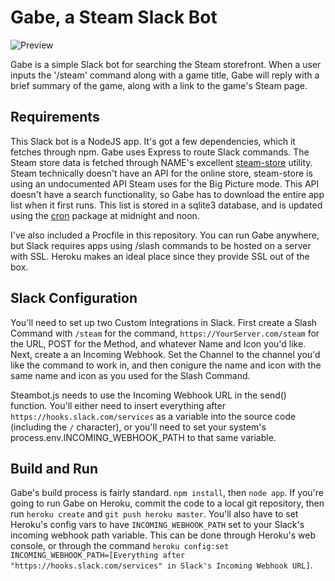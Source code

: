 # Gabe, a Steam Slack Bot

![Preview](https://raw.githubusercontent.com/ImStuartJones/gabe/master/Preview.png)

Gabe is a simple Slack bot for searching the Steam storefront. When a user inputs the '/steam' command along with a game title, Gabe will reply with a brief summary of the game, along with a link to the game's Steam page.

## Requirements

This Slack bot is a NodeJS app. It's got a few dependencies, which it fetches through npm. Gabe uses Express to route Slack commands. The Steam store data is fetched through NAME's excellent [steam-store]() utility. Steam technically doesn't have an API for the online store, steam-store is using an undocumented API Steam uses for the Big Picture mode. This API doesn't have a search functionality, so Gabe has to download the entire app list when it first runs. This list is stored in a sqlite3 database, and is updated using the [cron]() package at midnight and noon.

I've also included a Procfile in this repository. You can run Gabe anywhere, but Slack requires apps using /slash commands to be hosted on a server with SSL. Heroku makes an ideal place since they provide SSL out of the box.

## Slack Configuration

You'll need to set up two Custom Integrations in Slack. First create a Slash Command with `/steam` for the command, `https://YourServer.com/steam` for the URL, POST for the Method, and whatever Name and Icon you'd like. Next, create a an Incoming Webhook. Set the Channel to the channel you'd like the command to work in, and then conigure the name and icon with the same name and icon as you used for the Slash Command.

Steambot.js needs to use the Incoming Webhook URL in the send() function. You'll either need to insert everything after `https://hooks.slack.com/services` as a variable into the source code (including the `/` character), or you'll need to set your system's process.env.INCOMING_WEBHOOK_PATH to that same variable.

## Build and Run

Gabe's build process is fairly standard. `npm install`, then `node app`. If you're going to run Gabe on Heroku, commit the code to a local git repository, then run `heroku create` and `git push heroku master`. You'll also have to set Heroku's config vars to have `INCOMING_WEBHOOK_PATH` set to your Slack's incoming webhook path variable. This can be done through Heroku's web console, or through the command `heroku config:set INCOMING_WEBHOOK_PATH=[Everything after "https://hooks.slack.com/services" in Slack's Incoming Webhook URL]`.
